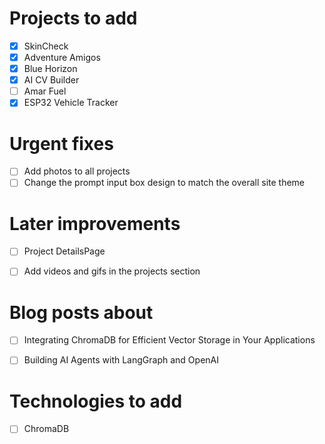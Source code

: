# Projects to add

- [x] SkinCheck
- [x] Adventure Amigos
- [x] Blue Horizon
- [x] AI CV Builder
- [ ] Amar Fuel
- [x] ESP32 Vehicle Tracker

# Urgent fixes
- [ ] Add photos to all projects
- [ ] Change the prompt input box design to match the overall site theme
# Later improvements
- [ ] Project DetailsPage
- [ ] Add videos and gifs in the projects section


# Blog posts about
- [ ] Integrating ChromaDB for Efficient Vector Storage in Your Applications
- [ ] Building AI Agents with LangGraph and OpenAI


# Technologies to add
- [ ] ChromaDB
